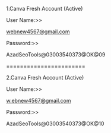 1.Canva Fresh Account (Active)

User Name:>>

webnew4567@gmail.com

Password:>>

AzadSeoTools@03003540373@OK@09

=======================

2.Canva Fresh Account (Active)

User Name:>>

w.ebnew4567@gmail.com

Password:>>

AzadSeoTools@03003540373@OK@10



